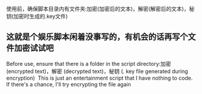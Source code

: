 使用前，确保脚本目录内有文件夹:加密(加密后的文本)，解密(解密后的文本)，秘钥(加密时生成的.key文件)

这就是个娱乐脚本闲着没事写的，有机会的话再写个文件加密试试吧
--------------------------------------------------------------
Before use, ensure that there is a folder in the script directory:加密 (encrypted text)，解密 (decrypted text)，秘钥 (. key file generated during encryption)
﻿
This is just an entertainment script that I have nothing to code. If there's a chance, I'll try encrypting the file again
